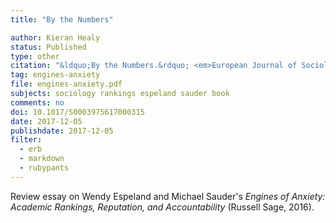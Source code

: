 ```yaml
---
title: "By the Numbers"

author: Kieran Healy
status: Published
type: other
citation: "&ldquo;By the Numbers.&rdquo; <em>European Journal of Sociology</em> (2017), 58:512-519"
tag: engines-anxiety
file: engines-anxiety.pdf
subjects: sociology rankings espeland sauder book
comments: no
doi: 10.1017/S0003975617000315
date: 2017-12-05
publishdate: 2017-12-05
filter:
  - erb
  - markdown
  - rubypants
---
```

Review essay on Wendy Espeland and Michael Sauder's _Engines of Anxiety: Academic Rankings, Reputation, and Accountability_ (Russell Sage, 2016).
